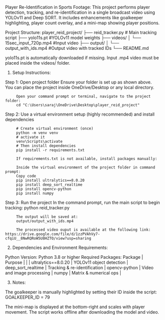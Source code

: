 Player Re-Identification in Sports Footage: 
This project performs player detection, tracking, and re-identification in a single broadcast video using YOLOv11 and Deep SORT. It includes enhancements like goalkeeper highlighting, player count overlay, and a mini-map showing player positions.

Project Structure:
player_reid_project/
├── reid_tracker.py            # Main tracking script
├── yolo11s.pt                 #YOLOv11 model weights
├── videos/
│   └── 15sec_input_720p.mp4   #Input video
├── output/
│   └── output_with_ids.mp4    #Output video with tracked IDs
└── README.md 

yolo11s.pt is automatically downloaded if missing.
Input .mp4 video must be placed inside the videos/ folder.

1. Setup Instructions:

 Step 1: Open project folder
         Ensure your folder is set up as shown above. You can place the project inside OneDrive/Desktop or any local directory.

         Open your command prompt or terminal, navigate to the project folder:
         cd "C:\Users\saraj\OneDrive\Desktop\player_reid_project"

 Step 2: Use a virtual environment setup (highly recommended) and install dependencies
 
         # Create virtual environment (once)
         python -m venv venv
         # activate it
         venv\Scripts\activate
         # Then install dependencies
         pip install -r requirements.txt

         If requirements.txt is not available, install packages manually:

         Inside the virtual environment of the project folder in command prompt:
         Copy code
         pip install ultralytics==8.0.20
         pip install deep_sort_realtime
         pip install opencv-python
         pip install numpy

 Step 3: Run the project
         In the command prompt, run the main script to begin tracking:
         python reid_tracker.py

         The output will be saved at:
         output/output_with_ids.mp4

         The processed video ouput is available at the following link: https://drive.google.com/file/d/1zzPVAhVy7-cfqiU__8NwRQRoW5U8HZTO/view?usp=sharing

2. Dependencies and Environment Requirements:

 Python Version: Python 3.8 or higher
 Required Packages:
 Package              | Purpose                      |
                      |                              |
 ultralytics==8.0.20  | YOLOv11 object detection     |
 deep_sort_realtime   | Tracking & re-identification |
 opencv-python        | Video and image processing   |
 numpy                | Matrix & numerical ops       |


3. Notes:

 The goalkeeper is manually highlighted by setting their ID inside the script: GOALKEEPER_ID = 79

 The mini-map is displayed at the bottom-right and scales with player movement.
 The script works offline after downloading the model and video.
